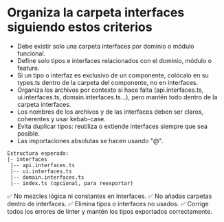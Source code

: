 # Organiza la carpeta interfaces siguiendo estos criterios

- Debe existir solo una carpeta interfaces por dominio o módulo funcional.
- Define solo tipos e interfaces relacionados con el dominio, módulo o feature.
- Si un tipo o interfaz es exclusivo de un componente, colócalo en su types.ts dentro de la carpeta del componente, no en interfaces.
- Organiza los archivos por contexto si hace falta (api.interfaces.ts, ui.interfaces.ts, domain.interfaces.ts…), pero mantén todo dentro de la carpeta interfaces.
- Los nombres de los archivos y de las interfaces deben ser claros, coherentes y usar kebab-case.
- Evita duplicar tipos: reutiliza o extiende interfaces siempre que sea posible.
- Las importaciones absolutas se hacen usando "@".

```plaintext
Estructura esperada:
|- interfaces
 |-- api.interfaces.ts
 |-- ui.interfaces.ts
 |-- domain.interfaces.ts
 |-- index.ts (opcional, para reexportar)
```

✅ No mezcles lógica ni constantes en interfaces.
✅ No añadas carpetas dentro de interfaces.
✅ Elimina tipos o interfaces no usados.
✅ Corrige todos los errores de linter y mantén los tipos exportados correctamente.
